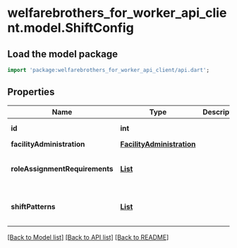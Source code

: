 # welfarebrothers_for_worker_api_client.model.ShiftConfig

## Load the model package
```dart
import 'package:welfarebrothers_for_worker_api_client/api.dart';
```

## Properties
Name | Type | Description | Notes
------------ | ------------- | ------------- | -------------
**id** | **int** |  | [optional] [readonly] 
**facilityAdministration** | [**FacilityAdministration**](FacilityAdministration.md) |  | [optional] 
**roleAssignmentRequirements** | [**List<RoleAssignmentRequirement>**](RoleAssignmentRequirement.md) |  | [optional] [readonly] [default to const []]
**shiftPatterns** | [**List<ShiftPattern>**](ShiftPattern.md) |  | [optional] [readonly] [default to const []]

[[Back to Model list]](../README.md#documentation-for-models) [[Back to API list]](../README.md#documentation-for-api-endpoints) [[Back to README]](../README.md)


